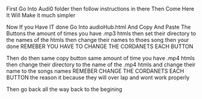 First Go Into Audi0 folder then follow instructions in there  Then Come Here It Will Make it much simpler 

Now If you Have IT done Go Into audioHub.html And Copy And Paste The Buttons the amount of times you have .mp3 htmls then set their directory to the names of the htmls then change their names to thoes song then your done REMEBER YOU HAVE TO CHANGE THE CORDANETS EACH BUTTON

Then do then same copy button same amount of time you have .mp4 htmls then change their directory to the name of the .mp4 htmls and change their name to the songs names
REMEBER CHANGE THE CORDANETS EACH BUTTON the reason it because they will over lap and wont work properly 
 
 Then go back all the way back to the begining 
